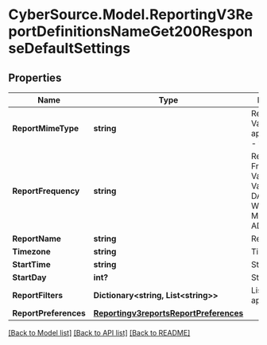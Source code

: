 # CyberSource.Model.ReportingV3ReportDefinitionsNameGet200ResponseDefaultSettings
## Properties

Name | Type | Description | Notes
------------ | ------------- | ------------- | -------------
**ReportMimeType** | **string** | Report Format Valid values:   - application/xml   - text/csv  | [optional] 
**ReportFrequency** | **string** | Report Frequency Value Valid Values:   - DAILY   - WEEKLY   - MONTHLY   - ADHOC  | [optional] 
**ReportName** | **string** | Report Name | [optional] 
**Timezone** | **string** | Time Zone | [optional] 
**StartTime** | **string** | Start Time | [optional] 
**StartDay** | **int?** | Start Day | [optional] 
**ReportFilters** | **Dictionary&lt;string, List&lt;string&gt;&gt;** | List of filters to apply | [optional] 
**ReportPreferences** | [**Reportingv3reportsReportPreferences**](Reportingv3reportsReportPreferences.md) |  | [optional] 

[[Back to Model list]](../README.md#documentation-for-models) [[Back to API list]](../README.md#documentation-for-api-endpoints) [[Back to README]](../README.md)

